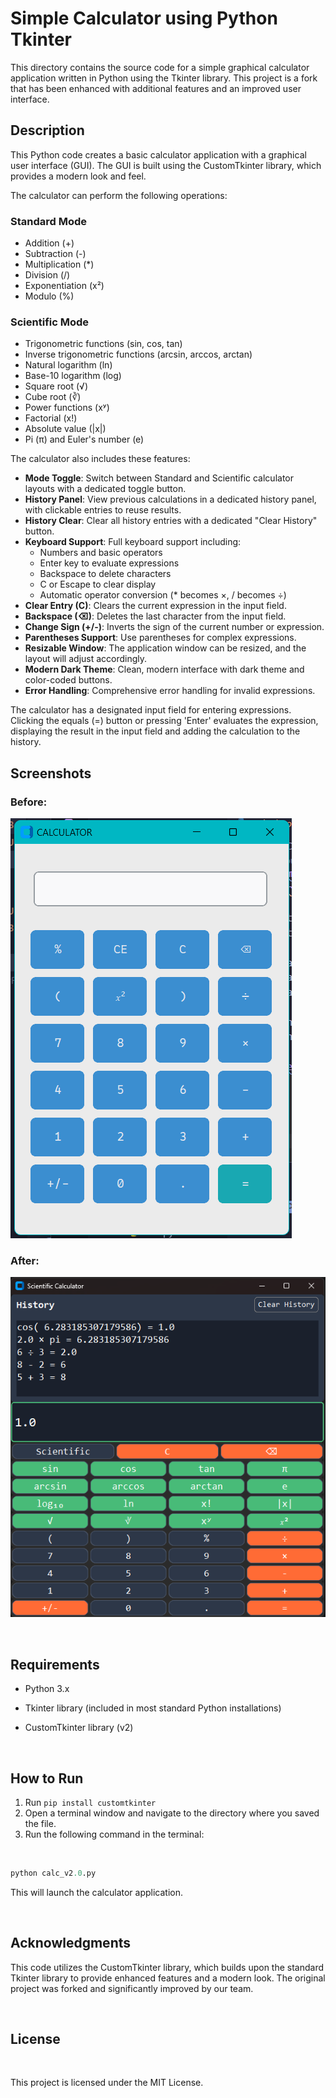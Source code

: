 # Simple Calculator using Python Tkinter

This directory contains the source code for a simple graphical calculator application written in Python using the Tkinter library. This project is a fork that has been enhanced with additional features and an improved user interface.
<br />

## Description

This Python code creates a basic calculator application with a graphical user interface (GUI). The GUI is built using the CustomTkinter library, which provides a modern look and feel.

The calculator can perform the following operations:

### Standard Mode

- Addition (+)
- Subtraction (-)
- Multiplication (\*)
- Division (/)
- Exponentiation (x²)
- Modulo (%)

### Scientific Mode

- Trigonometric functions (sin, cos, tan)
- Inverse trigonometric functions (arcsin, arccos, arctan)
- Natural logarithm (ln)
- Base-10 logarithm (log)
- Square root (√)
- Cube root (∛)
- Power functions (xʸ)
- Factorial (x!)
- Absolute value (|x|)
- Pi (π) and Euler's number (e)

The calculator also includes these features:

- **Mode Toggle**: Switch between Standard and Scientific calculator layouts with a dedicated toggle button.
- **History Panel**: View previous calculations in a dedicated history panel, with clickable entries to reuse results.
- **History Clear**: Clear all history entries with a dedicated "Clear History" button.
- **Keyboard Support**: Full keyboard support including:
  - Numbers and basic operators
  - Enter key to evaluate expressions
  - Backspace to delete characters
  - C or Escape to clear display
  - Automatic operator conversion (\* becomes ×, / becomes ÷)
- **Clear Entry (C)**: Clears the current expression in the input field.
- **Backspace (⌫)**: Deletes the last character from the input field.
- **Change Sign (+/-)**: Inverts the sign of the current number or expression.
- **Parentheses Support**: Use parentheses for complex expressions.
- **Resizable Window**: The application window can be resized, and the layout will adjust accordingly.
- **Modern Dark Theme**: Clean, modern interface with dark theme and color-coded buttons.
- **Error Handling**: Comprehensive error handling for invalid expressions.

The calculator has a designated input field for entering expressions. Clicking the equals (=) button or pressing 'Enter' evaluates the expression, displaying the result in the input field and adding the calculation to the history.
<br />

## Screenshots

### Before:

![image](assets\original_app.png)

### After:

![image](assets\updated_app.png)

<br />

## Requirements

- Python 3.x
- Tkinter library (included in most standard Python installations)

- CustomTkinter library (v2)

<br />

## How to Run

1. Run `pip install customtkinter`
2. Open a terminal window and navigate to the directory where you saved the file.
3. Run the following command in the terminal:

<br/>

```python
python calc_v2.0.py
```

This will launch the calculator application.

<br />

## Acknowledgments

This code utilizes the CustomTkinter library, which builds upon the standard Tkinter library to provide enhanced features and a modern look. The original project was forked and significantly improved by our team.

<br/>

## License

<br />

This project is licensed under the MIT License.
